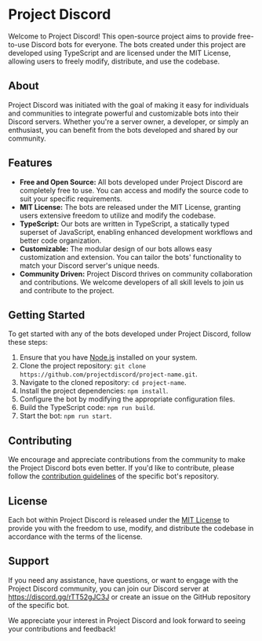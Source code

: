 # Project Discord

Welcome to Project Discord! This open-source project aims to provide free-to-use Discord bots for everyone. The bots created under this project are developed using TypeScript and are licensed under the MIT License, allowing users to freely modify, distribute, and use the codebase.

## About

Project Discord was initiated with the goal of making it easy for individuals and communities to integrate powerful and customizable bots into their Discord servers. Whether you're a server owner, a developer, or simply an enthusiast, you can benefit from the bots developed and shared by our community.

## Features

- **Free and Open Source:** All bots developed under Project Discord are completely free to use. You can access and modify the source code to suit your specific requirements.
- **MIT License:** The bots are released under the MIT License, granting users extensive freedom to utilize and modify the codebase.
- **TypeScript:** Our bots are written in TypeScript, a statically typed superset of JavaScript, enabling enhanced development workflows and better code organization.
- **Customizable:** The modular design of our bots allows easy customization and extension. You can tailor the bots' functionality to match your Discord server's unique needs.
- **Community Driven:** Project Discord thrives on community collaboration and contributions. We welcome developers of all skill levels to join us and contribute to the project.

## Getting Started

To get started with any of the bots developed under Project Discord, follow these steps:

1. Ensure that you have [Node.js](https://nodejs.org/en) installed on your system.
2. Clone the project repository: `git clone https://github.com/projectdiscord/project-name.git`.
3. Navigate to the cloned repository: `cd project-name`.
4. Install the project dependencies: `npm install`.
5. Configure the bot by modifying the appropriate configuration files.
6. Build the TypeScript code: `npm run build`.
7. Start the bot: `npm run start`.

## Contributing

We encourage and appreciate contributions from the community to make the Project Discord bots even better. If you'd like to contribute, please follow the [contribution guidelines](https://github.com/ProjectDiscord/.github/profile/CONTRIBUTING.md) of the specific bot's repository.

## License

Each bot within Project Discord is released under the [MIT License](https://github.com/ProjectDiscord/.github/LICENSE) to provide you with the freedom to use, modify, and distribute the codebase in accordance with the terms of the license.

## Support

If you need any assistance, have questions, or want to engage with the Project Discord community, you can join our Discord server at https://discord.gg/rTT52gJC3J or create an issue on the GitHub repository of the specific bot.

We appreciate your interest in Project Discord and look forward to seeing your contributions and feedback!
